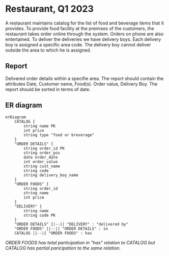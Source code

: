 # Restaurant, Q1 2023
A restaurant maintains catalog for the list of food and beverage items that it provides. To provide food facility at the premises of the customers, the restaurant takes order online through the system. Orders on phone are also entertained. To deliver the deliveries we have delivery boys. Each delivery boy is assigned a specific area code. The delivery boy cannot deliver outside the area to which he is assigned. 

## Report 
Delivered order details within a specifie area. The report should contain the attributes Date, Customer name, Food(s). Order value, Delivery Boy. The report should be sorted in terms of date.

## ER diagram
```mermaid
erDiagram
    CATALOG {
        string name PK
        int price
        string type "food or breverage"
    }
    "ORDER DETAILS" {
        string order_id PK
        string order_pos
        date order_date
        int order_value
        string cust_name
        string code
        string delivery_boy_name
    }
    "ORDER FOODS" {
        string order_id
        string name
        int price
    }
    "DELIVERY" {
        string name
        string code PK
    }
    "ORDER DETAILS" }|--|| "DELIVERY" : "delivered by"
    "ORDER FOODS" ||--|| "ORDER DETAILS" : in
    CATALOG ||--|{ "ORDER FOODS" : has
```
<i>ORDER FOODS has total participation in "has" relation to CATALOG but CATALOG has partial paricipation to the same relation.</i>